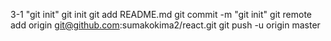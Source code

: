3-1 "git init"
git init
git add README.md
git commit -m "git init"
git remote add origin git@github.com:sumakokima2/react.git
git push -u origin master